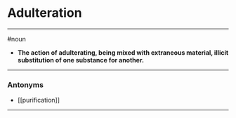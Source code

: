# Adulteration
---
#noun
- **The action of adulterating, being mixed with extraneous material, illicit substitution of one substance for another.**
---
### Antonyms
- [[purification]]
---
